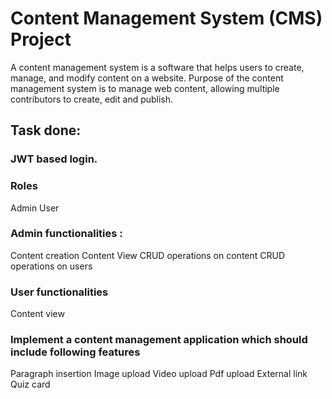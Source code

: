 # Content Management System (CMS) Project

A content management system is a software that helps users to create, manage, and modify content on a website. Purpose of the content management system is to manage web content, allowing multiple contributors to create, edit and publish.

## Task done:

### JWT based login.

 
### Roles 
Admin
User

### Admin functionalities :
Content creation
Content View
CRUD operations on content
CRUD operations on users

### User functionalities
Content view

### Implement a content management application which should include following features
Paragraph insertion
Image upload
Video upload
Pdf upload
External link
Quiz card

